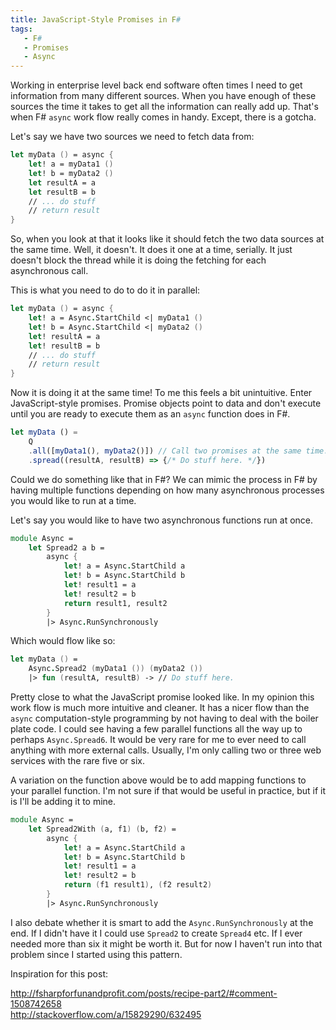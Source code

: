 ```yaml
---
title: JavaScript-Style Promises in F#
tags:
   - F#
   - Promises
   - Async
---
```


Working in enterprise level back end software often times I need to get
information from many different sources. When you have enough of these sources
the time it takes to get all the information can really add up. That's when F#
`async` work flow really comes in handy. Except, there is a gotcha.

Let's say we have two sources we need to fetch data from:

```fsharp
let myData () = async {
    let! a = myData1 ()
    let! b = myData2 ()
    let resultA = a
    let resultB = b
    // ... do stuff
    // return result
}
```

So, when you look at that it looks like it should fetch the two data sources at
the same time. Well, it doesn't. It does it one at a time, serially. It just
doesn't block the thread while it is doing the fetching for each asynchronous
call.

This is what you need to do to do it in parallel:

```fsharp
let myData () = async {
    let! a = Async.StartChild <| myData1 ()
    let! b = Async.StartChild <| myData2 ()
    let! resultA = a
    let! resultB = b
    // ... do stuff
    // return result
}
```

Now it is doing it at the same time! To me this feels a bit unintuitive. Enter
JavaScript-style promises. Promise objects point to data and don't execute
until you are ready to execute them as an `async` function does in F#.

```js
let myData () =
    Q
    .all([myData1(), myData2()]) // Call two promises at the same time.
    .spread((resultA, resultB) => {/* Do stuff here. */})
```

Could we do something like that in F#? We can mimic the process in F# by having
multiple functions depending on how many asynchronous processes you would like
to run at a time.

Let's say you would like to have two asynchronous functions run at once.

```fsharp
module Async =
    let Spread2 a b =
        async {
            let! a = Async.StartChild a
            let! b = Async.StartChild b
            let! result1 = a
            let! result2 = b
            return result1, result2
        }
        |> Async.RunSynchronously
```

Which would flow like so:

```fsharp
let myData () =
    Async.Spread2 (myData1 ()) (myData2 ())
    |> fun (resultA, resultB) -> // Do stuff here.
```

Pretty close to what the JavaScript promise looked like. In my opinion this
work flow is much more intuitive and cleaner. It has a nicer flow than the
`async` computation-style programming by not having to deal with the boiler
plate code. I could see having a few parallel functions all the way up to perhaps
`Async.Spread6`. It would be very rare for me to ever need to call anything with
more external calls. Usually, I'm only calling two or three web services with the
rare five or six.

A variation on the function above would be to add mapping functions to your parallel
function. I'm not sure if that would be useful in practice, but if it is I'll be
adding it to mine.

```fsharp
module Async =
    let Spread2With (a, f1) (b, f2) =
        async {
            let! a = Async.StartChild a
            let! b = Async.StartChild b
            let! result1 = a
            let! result2 = b
            return (f1 result1), (f2 result2)
        }
        |> Async.RunSynchronously
```

I also debate whether it is smart to add the `Async.RunSynchronously` at the end. If I didn't have it I could use `Spread2` to create `Spread4` etc. If I ever needed more than six it might be worth it. But for now I haven't run into that problem since I started using this pattern.

Inspiration for this post:

<http://fsharpforfunandprofit.com/posts/recipe-part2/#comment-1508742658>  
<http://stackoverflow.com/a/15829290/632495>
